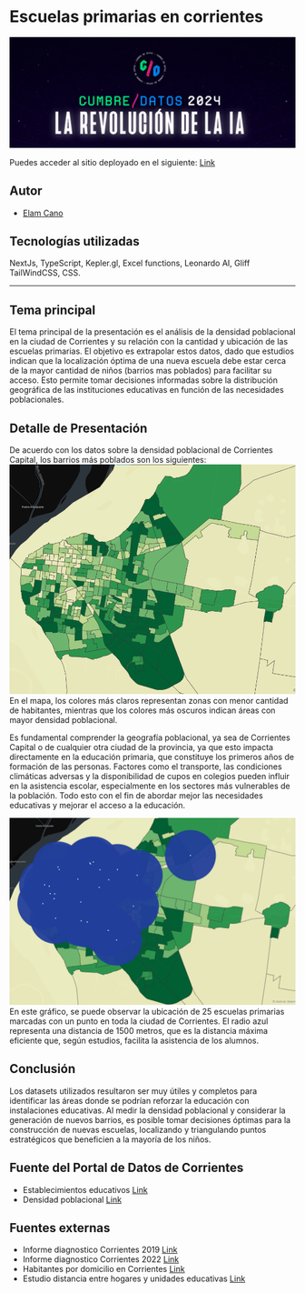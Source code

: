 # Escuelas primarias en corrientes

![cover](/public/portada.png)

Puedes acceder al sitio deployado en el siguiente: [Link](https://datathon-2024-three.vercel.app/)

## Autor

- [Elam Cano](https://www.linkedin.com/in/elam-cano-bb0419239/)

## Tecnologías utilizadas

NextJs, TypeScript, Kepler.gl, Excel functions, Leonardo AI, Gliff TailWindCSS, CSS.

---

## Tema principal

El tema principal de la presentación es el análisis de la densidad poblacional en la ciudad de Corrientes y su relación con la cantidad y ubicación de las escuelas primarias. El objetivo es extrapolar estos datos, dado que estudios indican que la localización óptima de una nueva escuela debe estar cerca de la mayor cantidad de niños (barrios mas poblados) para facilitar su acceso. Esto permite tomar decisiones informadas sobre la distribución geográfica de las instituciones educativas en función de las necesidades poblacionales.

## Detalle de Presentación

De acuerdo con los datos sobre la densidad poblacional de Corrientes Capital, los barrios más poblados son los siguientes:
![cover](/public/densidad_poblacion.png)
En el mapa, los colores más claros representan zonas con menor cantidad de habitantes, mientras que los colores más oscuros indican áreas con mayor densidad poblacional.

Es fundamental comprender la geografía poblacional, ya sea de Corrientes Capital o de cualquier otra ciudad de la provincia, ya que esto impacta directamente en la educación primaria, que constituye los primeros años de formación de las personas. Factores como el transporte, las condiciones climáticas adversas y la disponibilidad de cupos en colegios pueden influir en la asistencia escolar, especialmente en los sectores más vulnerables de la población.
Todo esto con el fin de abordar mejor las necesidades educativas y mejorar el acceso a la educación.

![cover](/public/escuelas.png)
En este gráfico, se puede observar la ubicación de 25 escuelas primarias marcadas con un punto en toda la ciudad de Corrientes. El radio azul representa una distancia de 1500 metros, que es la distancia máxima eficiente que, según estudios, facilita la asistencia de los alumnos.

## Conclusión

Los datasets utilizados resultaron ser muy útiles y completos para identificar las áreas donde se podrían reforzar la educación con instalaciones educativas. Al medir la densidad poblacional y considerar la generación de nuevos barrios, es posible tomar decisiones óptimas para la construcción de nuevas escuelas, localizando y triangulando puntos estratégicos que beneficien a la mayoría de los niños.

## Fuente del Portal de Datos de Corrientes

- Establecimientos educativos [Link](https://datos.ciudaddecorrientes.gov.ar/dataset/establecimientos-educativos)
- Densidad poblacional [Link](https://datos.ciudaddecorrientes.gov.ar/dataset/barrios)

## Fuentes externas

- Informe diagnostico Corrientes 2019 [Link](https://www.argentina.gob.ar/sites/default/files/20.08.04_informe_corr.pdf)
- Informe diagnostico Corrientes 2022 [Link](https://www.argentina.gob.ar/sites/default/files/informe_corrientes_22_2s_1.pdf)
- Habitantes por domicilio en Corrientes [Link](https://estadistica.corrientes.gob.ar/noticias/corrientes-cantidad-de-habitantes-por-municipio-en-2022)
- Estudio distancia entre hogares y unidades educativas [Link](https://frenteacano.com.ar/wp-content/uploads/2023/07/104-76-PB-93-109.pdf)
